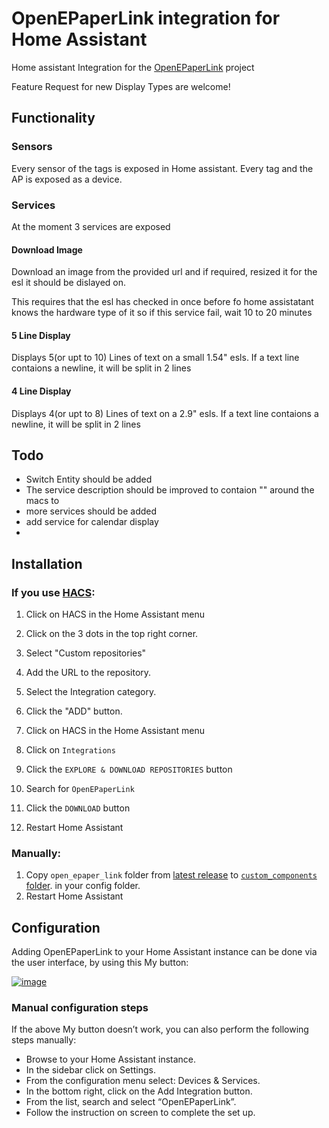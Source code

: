 # OpenEPaperLink integration for Home Assistant

Home assistant Integration for the <a href="https://github.com/jjwbruijn/OpenEPaperLink">OpenEPaperLink</a> project

Feature Request for new Display Types are welcome!

## Functionality

### Sensors

Every sensor of the tags is exposed in Home assistant.
Every tag and the AP is exposed as a device.

### Services

At the moment 3 services are exposed

#### Download Image

Download an image from the provided url and if required, resized it for the esl it should be dislayed on.

This requires that the esl has checked in once before fo home assistatant knows the hardware type of it so if this service fail, wait 10 to 20 minutes

#### 5 Line Display

Displays 5(or upt to 10) Lines of text on a small 1.54" esls. If a text line contaions a newline, it will be split in 2 lines

#### 4 Line Display

Displays 4(or upt to 8) Lines of text on a 2.9" esls. If a text line contaions a newline, it will be split in 2 lines

## Todo

- Switch Entity should be added
- The service description should be improved to contaion "" around the macs to
- more services should be added
- add service for calendar display
-
## Installation

### If you use [HACS](https://hacs.xyz/):

1. Click on HACS in the Home Assistant menu
2. Click on the 3 dots in the top right corner.
3. Select "Custom repositories"
4. Add the URL to the repository.
5. Select the Integration category.
6. Click the "ADD" button.

7. Click on HACS in the Home Assistant menu
8. Click on `Integrations`
9. Click the `EXPLORE & DOWNLOAD REPOSITORIES` button
10. Search for `OpenEPaperLink`
11. Click the `DOWNLOAD` button
12. Restart Home Assistant

### Manually:

1. Copy `open_epaper_link` folder from [latest release](https://github.com/jonasniesner/open_epaper_link_homeassistant/releases/latest) to [`custom_components` folder](https://developers.home-assistant.io/docs/creating_integration_file_structure/#where-home-assistant-looks-for-integrations). in your config folder.
2. Restart Home Assistant

## Configuration

Adding OpenEPaperLink to your Home Assistant instance can be done via the user interface, by using this My button:

[![image](https://user-images.githubusercontent.com/31328123/189550000-6095719b-ca38-4860-b817-926b19de1b32.png)](https://my.home-assistant.io/redirect/config_flow_start?domain=open_epaper_link)

### Manual configuration steps
If the above My button doesn’t work, you can also perform the following steps manually:

* Browse to your Home Assistant instance.
* In the sidebar click on  Settings.
* From the configuration menu select: Devices & Services.
* In the bottom right, click on the  Add Integration button.
* From the list, search and select “OpenEPaperLink”.
* Follow the instruction on screen to complete the set up.


